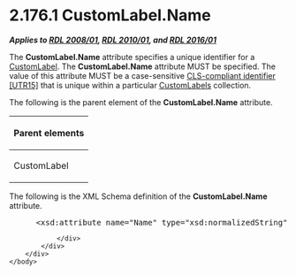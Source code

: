 <html dir="LTR" xmlns:mshelp="http://msdn.microsoft.com/mshelp" xmlns:ddue="http://ddue.schemas.microsoft.com/authoring/2003/5" xmlns:xlink="http://www.w3.org/1999/xlink" xmlns:tool="http://www.microsoft.com/tooltip">
    <head>
        <meta http-equiv="Content-Type" content="text/html; CHARSET=utf-8"></meta>
        <meta name="save" content="history"></meta>
        <title>2.176.1 CustomLabel.Name</title>
        <xml>
            <mshelp:toctitle title="2.176.1 CustomLabel.Name"></mshelp:toctitle>
            <mshelp:rltitle title="[MS-RDL]: CustomLabel.Name"></mshelp:rltitle>
            <mshelp:keyword index="A" term="96ace945-04be-4a07-b2a0-ee75a596e635"></mshelp:keyword>
            <mshelp:attr name="DCSext.ContentType" value="open specification"></mshelp:attr>
            <mshelp:attr name="AssetID" value="96ace945-04be-4a07-b2a0-ee75a596e635"></mshelp:attr>
            <mshelp:attr name="TopicType" value="kbRef"></mshelp:attr>
            <mshelp:attr name="DCSext.Title" value="[MS-RDL]: CustomLabel.Name" />
        </xml>
    </head>
    <body>
        <div id="header">
            <h1 class="heading">2.176.1 CustomLabel.Name</h1>
        </div>
        <div id="mainSection">
            <div id="mainBody">
                <div id="allHistory" class="saveHistory"></div>
                <div id="sectionSection0" class="section" name="collapseableSection">
                    

<p><b><i>Applies to </i></b><a href="1e855f94-4617-47e4-b89e-0856c6cb420f.html"><b><i>RDL 2008/01</i></b></a><b><i>,
</i></b><a href="3428e690-a348-4ec7-8a6a-8efb42d2cdee.html"><b><i>RDL 2010/01</i></b></a><b><i>,
and </i></b><a href="52ce3983-2bfc-4e72-9359-42aaf5fe4509.html"><b><i>RDL 2016/01</i></b></a></p>

<p>The <b>CustomLabel.Name</b> attribute specifies a unique
identifier for a <a href="519139e8-6188-4286-b148-dfd76a0a6be4.html">CustomLabel</a>.
The <b>CustomLabel.Name</b> attribute MUST be specified. The value of this
attribute MUST be a case-sensitive <a href="b2482b3f-74ab-4ca8-a9e5-c07955011743.html#gt_cb2ad790-a668-429f-84fa-f3dd67517e9b">CLS-compliant identifier</a> <a href="https://go.microsoft.com/fwlink/?LinkId=147989">[UTR15]</a> that is
unique within a particular <a href="b563b913-9d20-4bc8-b366-4558c8ca280f.html">CustomLabels</a>
collection.</p>

<p>The following is the parent element of the <b>CustomLabel.Name</b>
attribute.</p>

<table>
 <thead>
  <tr>
   <th>
   <p>Parent elements</p>
   </th>
  </tr>
 </thead>
 <tr>
  <td>
  <p>CustomLabel</p>
  </td>
 </tr>
</table>

<p>The following is the XML Schema definition of the <b>CustomLabel.Name</b>
attribute.</p>

<dl>
<dd>
<div><pre> &lt;xsd:attribute name=&quot;Name&quot; type=&quot;xsd:normalizedString&quot; use=&quot;required&quot; /&gt;
</pre></div>
</dd></dl>


                </div>
            </div>
        </div>
    </body>
</html>